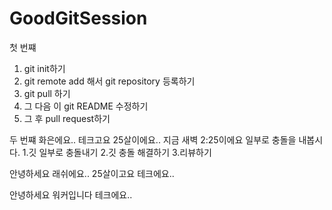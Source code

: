 # GoodGitSession
첫 번쨰
1. git init하기
2. git remote add 해서 git repository 등록하기
3. git pull 하기
4. 그 다음 이 git README 수정하기
5. 그 후 pull request하기


두 번쨰
화은에요..
테크고요 25살이에요..
지금 새벽 2:25이에요
일부로 충돌을 내봅시다.
1.깃 일부로 충돌내기
2.깃 충돌 해결하기
3.리뷰하기

안녕하세요 래쉬에요..
25살이고요 테크에요..

안녕하세요 워커입니다
테크에요..
